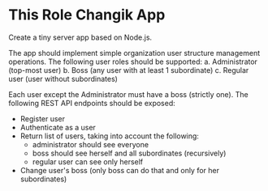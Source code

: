 # This Role Changik App

Create a tiny server app based on Node.js.

The app should implement simple organization user structure management operations.
The following user roles should be supported:
a. Administrator (top-most user)
b. Boss (any user with at least 1 subordinate)
c. Regular user (user without subordinates)

Each user except the Administrator must have a boss (strictly one).
The following REST API endpoints should be exposed:
* Register user
* Authenticate as a user
* Return list of users, taking into account the following:
  - administrator should see everyone
  - boss should see herself and all subordinates (recursively)
  - regular user can see only herself
* Change user's boss (only boss can do that and only for her subordinates)

